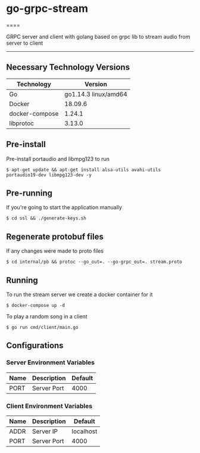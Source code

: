 # go-grpc-stream
====

GRPC server and client with golang based on grpc lib to stream audio from server to client

- - - - 

## Necessary Technology Versions

Technology  | Version
------------- | -------------
Go | go1.14.3 linux/amd64
Docker | 18.09.6
docker-compose | 1.24.1
libprotoc | 3.13.0

## Pre-install

Pre-install portaudio and libmpg123 to run

    $ apt-get update && apt-get install alsa-utils avahi-utils portaudio19-dev libmpg123-dev -y

## Pre-running

If you're going to start the application manually

    $ cd ssl && ./generate-keys.sh

## Regenerate protobuf files

If any changes were made to proto files 

    $ cd internal/pb && protoc --go_out=. --go-grpc_out=. stream.proto

## Running

To run the stream server we create a docker container for it

    $ docker-compose up -d

To play a random song in a client

    $ go run cmd/client/main.go

## Configurations

### Server Environment Variables

| Name | Description | Default |
| ---- | ----------- | ------- |
| PORT | Server Port | 4000 |

### Client Environment Variables

| Name | Description | Default |
| ---- | ----------- | ------- |
| ADDR | Server IP | localhost |
| PORT | Server Port | 4000 |